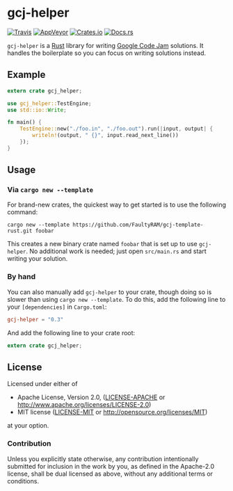 # gcj-helper

[![Travis](https://img.shields.io/travis/FaultyRAM/gcj-helper-rs.svg)][1]
[![AppVeyor](https://img.shields.io/appveyor/ci/FaultyRAM/gcj-helper-rs.svg)][2]
[![Crates.io](https://img.shields.io/crates/v/gcj-helper.svg)][3]
[![Docs.rs](https://docs.rs/gcj-helper/badge.svg)][4]

`gcj-helper` is a [Rust][5] library for writing [Google Code Jam][6] solutions. It handles the
boilerplate so you can focus on writing solutions instead.

## Example

```rust
extern crate gcj_helper;

use gcj_helper::TestEngine;
use std::io::Write;

fn main() {
    TestEngine::new("./foo.in", "./foo.out").run(|input, output| {
        writeln!(output, " {}", input.read_next_line())
    });
}
```

## Usage

### Via `cargo new --template`

For brand-new crates, the quickest way to get started is to use the following command:

```text
cargo new --template https://github.com/FaultyRAM/gcj-template-rust.git foobar
```

This creates a new binary crate named `foobar` that is set up to use `gcj-helper`. No additional
work is needed; just open `src/main.rs` and start writing your solution.

### By hand

You can also manually add `gcj-helper` to your crate, though doing so is slower than using
`cargo new --template`. To do this, add the following line to your `[dependencies]` in `Cargo.toml`:

```toml
gcj-helper = "0.3"
```

And add the following line to your crate root:

```rust
extern crate gcj_helper;
```

## License

Licensed under either of

 * Apache License, Version 2.0, ([LICENSE-APACHE](LICENSE-APACHE) or
   http://www.apache.org/licenses/LICENSE-2.0)
 * MIT license ([LICENSE-MIT](LICENSE-MIT) or http://opensource.org/licenses/MIT)

at your option.

### Contribution

Unless you explicitly state otherwise, any contribution intentionally
submitted for inclusion in the work by you, as defined in the Apache-2.0
license, shall be dual licensed as above, without any additional terms or
conditions.

[1]: https://travis-ci.org/FaultyRAM/gcj-helper-rs
[2]: https://ci.appveyor.com/project/FaultyRAM/gcj-helper-rs
[3]: https://crates.io/crates/gcj-helper
[4]: https://docs.rs/gcj-helper
[5]: https://www.rust-lang.org
[6]: https://code.google.com/codejam/
